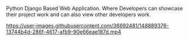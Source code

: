 Python Django Based Web Application. Where Developers can showcase their project work and can also view other developers work. 




https://user-images.githubusercontent.com/36692481/148889376-13744b4d-286f-4617-afb9-90e66eae187d.mp4

